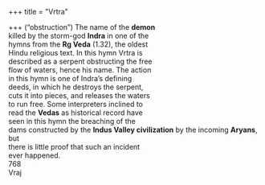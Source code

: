 +++
title = "Vrtra"

+++
(“obstruction”) The name of the **demon**  
killed by the storm-god **Indra** in one of the  
hymns from the **Rg Veda** (1.32), the oldest  
Hindu religious text. In this hymn Vrtra is  
described as a serpent obstructing the free  
flow of waters, hence his name. The action  
in this hymn is one of Indra’s defining  
deeds, in which he destroys the serpent,  
cuts it into pieces, and releases the waters  
to run free. Some interpreters inclined to  
read the **Vedas** as historical record have  
seen in this hymn the breaching of the  
dams constructed by the **Indus Valley civilization** by the incoming **Aryans**, but  
there is little proof that such an incident  
ever happened.  
768  
Vraj